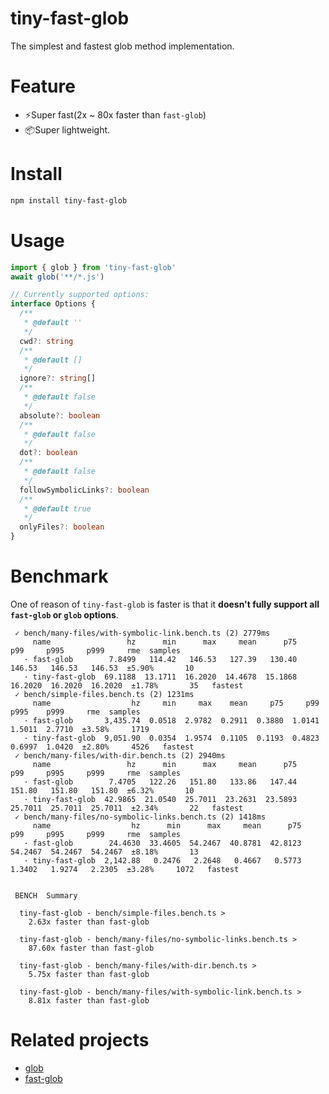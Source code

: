 # tiny-fast-glob

The simplest and fastest glob method implementation.

# Feature

- ⚡️Super fast(2x ~ 80x faster than `fast-glob`)
- 📦Super lightweight.

# Install

```bash
npm install tiny-fast-glob
```

# Usage

```ts
import { glob } from 'tiny-fast-glob'
await glob('**/*.js')

// Currently supported options:
interface Options {
  /**
   * @default ''
   */
  cwd?: string
  /**
   * @default []
   */
  ignore?: string[]
  /**
   * @default false
   */
  absolute?: boolean
  /**
   * @default false
   */
  dot?: boolean
  /**
   * @default false
   */
  followSymbolicLinks?: boolean
  /**
   * @default true
   */
  onlyFiles?: boolean
}
```

# Benchmark

One of reason of `tiny-fast-glob` is faster is that it **doesn't fully support all `fast-glob` or `glob` options**.

```
 ✓ bench/many-files/with-symbolic-link.bench.ts (2) 2779ms
     name                 hz      min      max     mean      p75      p99     p995     p999     rme  samples
   · fast-glob        7.8499   114.42   146.53   127.39   130.40   146.53   146.53   146.53  ±5.90%       10
   · tiny-fast-glob  69.1188  13.1711  16.2020  14.4678  15.1868  16.2020  16.2020  16.2020  ±1.78%       35   fastest
 ✓ bench/simple-files.bench.ts (2) 1231ms
     name                  hz     min     max    mean     p75     p99    p995    p999     rme  samples
   · fast-glob       3,435.74  0.0518  2.9782  0.2911  0.3880  1.0141  1.5011  2.7710  ±3.58%     1719
   · tiny-fast-glob  9,051.90  0.0354  1.9574  0.1105  0.1193  0.4823  0.6997  1.0420  ±2.80%     4526   fastest
 ✓ bench/many-files/with-dir.bench.ts (2) 2940ms
     name                 hz      min      max     mean      p75      p99     p995     p999     rme  samples
   · fast-glob        7.4705   122.26   151.80   133.86   147.44   151.80   151.80   151.80  ±6.32%       10
   · tiny-fast-glob  42.9865  21.0540  25.7011  23.2631  23.5893  25.7011  25.7011  25.7011  ±2.34%       22   fastest
 ✓ bench/many-files/no-symbolic-links.bench.ts (2) 1418ms
     name                  hz      min      max     mean      p75      p99     p995     p999     rme  samples
   · fast-glob        24.4630  33.4605  54.2467  40.8781  42.8123  54.2467  54.2467  54.2467  ±8.18%       13
   · tiny-fast-glob  2,142.88   0.2476   2.2648   0.4667   0.5773   1.3402   1.9274   2.2305  ±3.28%     1072   fastest


 BENCH  Summary

  tiny-fast-glob - bench/simple-files.bench.ts >
    2.63x faster than fast-glob

  tiny-fast-glob - bench/many-files/no-symbolic-links.bench.ts >
    87.60x faster than fast-glob

  tiny-fast-glob - bench/many-files/with-dir.bench.ts >
    5.75x faster than fast-glob

  tiny-fast-glob - bench/many-files/with-symbolic-link.bench.ts >
    8.81x faster than fast-glob
```

# Related projects

- [glob](https://github.com/isaacs/node-glob)
- [fast-glob](https://github.com/mrmlnc/fast-glob)
